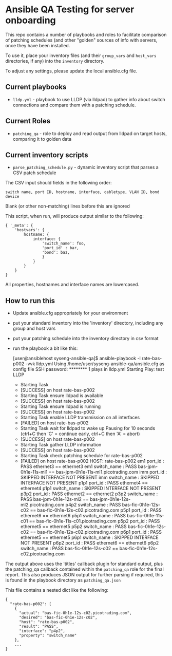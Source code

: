 Ansible QA Testing for server onboarding
========================================

This repo contains a number of playbooks and roles to facilitate comparison of patching schedules (and other "golden" sources of info with servers, once they have been installed.

To use it, place your inventory files (and their `group_vars` and `host_vars` directories, if any) into the `inventory` directory.

To adjust any settings, please update the local ansible.cfg file.

Current playbooks
---------------------------

  * `lldp.yml`  - playbook to use LLDP (via lldpad) to gather info about switch connections and compare them with a patching schedule.

Current Roles
-------------

  * `patching_qa` - role to deploy and read output from lldpad on target hosts, comparing it to golden data



Current inventory scripts
-------------------------

  * `parse_patching_schedule.py` - dynamic inventory script that parses a CSV patch schedule

The CSV input should fields in the following order:

    switch name, port ID, hostname, interface, cabletype, VLAN ID, bond device
    
Blank (or other non-matching) lines before this are ignored

This script, when run, will produce output similar to the following:

    { '_meta': {
        'hostvars': {
            hostname: {
                interface: {  
                    'switch_name': foo,
                    'port_id' : bar,
                    'bond': baz,
                    }
                }
            }
        }
    }

All properties, hostnames and interface names are lowercased.

How to run this
---------------

  * Update ansible.cfg appropriately for your environment
  * put your standard inventory into  the 'inventory' directory, including any group and host vars
  * put your patching schedule into the inventory directory in csv format
  * run the playbook a bit like this:


    [user@ansiblehost syseng-ansible-qa]$ ansible-playbook -l rate-bas-p002 -vvk lldp.yml
    Using /home/user/syseng-ansible-qa/ansible.cfg as config file
    SSH password: ********
    1 plays in lldp.yml
    Starting Play:  test LLDP
      - Starting Task
      * [SUCCESS] on host rate-bas-p002
      - Starting Task ensure lldpad is available
      * [SUCCESS] on host rate-bas-p002
      - Starting Task ensure lldpad is running
      * [SUCCESS] on host rate-bas-p002
      - Starting Task enable LLDP transmission on all interfaces
      * [FAILED] on host rate-bas-p002
      - Starting Task wait for lldpad to wake up
    Pausing for 10 seconds
    (ctrl+C then 'C' = continue early, ctrl+C then 'A' = abort)
      * [SUCCESS] on host rate-bas-p002
      - Starting Task gather LLDP information
      * [SUCCESS] on host rate-bas-p002
      - Starting Task check patching schedule for rate-bas-p002
      * [FAILED] on host rate-bas-p002
    HOST: rate-bas-p002
    em1      port_id     : PASS     ethernet3 == ethernet3
    em1      switch_name : PASS     bas-jpm-0h1e-11s-ml1 == bas-jpm-0h1e-11s-ml1.picotrading.com
    imm      port_id     : SKIPPED  INTERFACE NOT PRESENT
    imm      switch_name : SKIPPED  INTERFACE NOT PRESENT
    p1p1     port_id     : PASS     ethernet4 == ethernet4
    p1p1     switch_name : SKIPPED  INTERFACE NOT PRESENT
    p3p2     port_id     : PASS     ethernet2 == ethernet2
    p3p2     switch_name : PASS     bas-jpm-0h1e-12s-ml2 == bas-jpm-0h1e-12s-ml2.picotrading.com
    p4p2     switch_name : PASS     bas-fic-0h1e-12s-c02 == bas-fic-0h1e-12s-c02.picotrading.com
    p5p1     port_id     : PASS     ethernet6 == ethernet6
    p5p1     switch_name : PASS     bas-fic-0h1e-11s-c01 == bas-fic-0h1e-11s-c01.picotrading.com
    p5p2     port_id     : PASS     ethernet5 == ethernet5
    p5p2     switch_name : PASS     bas-fic-0h1e-12s-c02 == bas-fic-0h1e-12s-c02.picotrading.com
    p6p1     port_id     : PASS     ethernet5 == ethernet5
    p6p1     switch_name : SKIPPED  INTERFACE NOT PRESENT
    p6p2     port_id     : PASS     ethernet6 == ethernet6
    p6p2     switch_name : PASS     bas-fic-0h1e-12s-c02 == bas-fic-0h1e-12s-c02.picotrading.com

The output above uses the 'titles' callback plugin for standard output, plus the patching_qa callback contained within the `patching_qa` role for the final report. This also produces JSON output for further parsing if required, this is found in the playbook directory as `patching_qa.json`

This file contains a nested dict like the following:

    {
      "rate-bas-p002": [
        {
          "actual": "bas-fic-0h1e-12s-c02.picotrading.com", 
          "desired": "bas-fic-0h1e-12s-c02", 
          "host": "rate-bas-p002", 
          "result": "PASS", 
          "interface": "p4p2", 
          "property": "switch_name"
        }, 
        ...
    }


